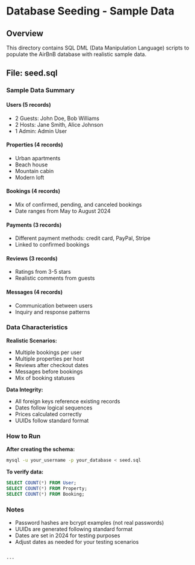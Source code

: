 # Database Seeding - Sample Data

## Overview
This directory contains SQL DML (Data Manipulation Language) scripts to populate the AirBnB database with realistic sample data.

## File: seed.sql

### Sample Data Summary

#### Users (5 records)
- 2 Guests: John Doe, Bob Williams
- 2 Hosts: Jane Smith, Alice Johnson
- 1 Admin: Admin User

#### Properties (4 records)
- Urban apartments
- Beach house
- Mountain cabin
- Modern loft

#### Bookings (4 records)
- Mix of confirmed, pending, and canceled bookings
- Date ranges from May to August 2024

#### Payments (3 records)
- Different payment methods: credit card, PayPal, Stripe
- Linked to confirmed bookings

#### Reviews (3 records)
- Ratings from 3-5 stars
- Realistic comments from guests

#### Messages (4 records)
- Communication between users
- Inquiry and response patterns

### Data Characteristics

**Realistic Scenarios:**
- Multiple bookings per user
- Multiple properties per host
- Reviews after checkout dates
- Messages before bookings
- Mix of booking statuses

**Data Integrity:**
- All foreign keys reference existing records
- Dates follow logical sequences
- Prices calculated correctly
- UUIDs follow standard format

### How to Run

**After creating the schema:**
```bash
mysql -u your_username -p your_database < seed.sql
```

**To verify data:**
```sql
SELECT COUNT(*) FROM User;
SELECT COUNT(*) FROM Property;
SELECT COUNT(*) FROM Booking;
```

### Notes
- Password hashes are bcrypt examples (not real passwords)
- UUIDs are generated following standard format
- Dates are set in 2024 for testing purposes
- Adjust dates as needed for your testing scenarios
```

---
